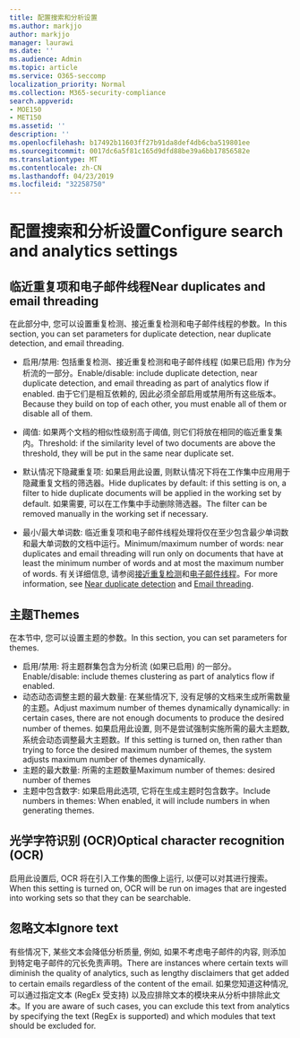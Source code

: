 ```yaml
---
title: 配置搜索和分析设置
ms.author: markjjo
author: markjjo
manager: laurawi
ms.date: ''
ms.audience: Admin
ms.topic: article
ms.service: O365-seccomp
localization_priority: Normal
ms.collection: M365-security-compliance
search.appverid:
- MOE150
- MET150
ms.assetid: ''
description: ''
ms.openlocfilehash: b17492b11603ff27b91da8def4db6cba519801ee
ms.sourcegitcommit: 0017dc6a5f81c165d9dfd88be39a6bb17856582e
ms.translationtype: MT
ms.contentlocale: zh-CN
ms.lasthandoff: 04/23/2019
ms.locfileid: "32258750"
---
```

# <a name="configure-search-and-analytics-settings"></a><span data-ttu-id="6cc68-102">配置搜索和分析设置</span><span class="sxs-lookup"><span data-stu-id="6cc68-102">Configure search and analytics settings</span></span>

## <a name="near-duplicates-and-email-threading"></a><span data-ttu-id="6cc68-103">临近重复项和电子邮件线程</span><span class="sxs-lookup"><span data-stu-id="6cc68-103">Near duplicates and email threading</span></span>

<span data-ttu-id="6cc68-104">在此部分中, 您可以设置重复检测、接近重复检测和电子邮件线程的参数。</span><span class="sxs-lookup"><span data-stu-id="6cc68-104">In this section, you can set parameters for duplicate detection, near duplicate detection, and email threading.</span></span>

- <span data-ttu-id="6cc68-105">启用/禁用: 包括重复检测、接近重复检测和电子邮件线程 (如果已启用) 作为分析流的一部分。</span><span class="sxs-lookup"><span data-stu-id="6cc68-105">Enable/disable: include duplicate detection, near duplicate detection, and email threading as part of analytics flow if enabled.</span></span> <span data-ttu-id="6cc68-106">由于它们是相互依赖的, 因此必须全部启用或禁用所有这些版本。</span><span class="sxs-lookup"><span data-stu-id="6cc68-106">Because they build on top of each other, you must enable all of them or disable all of them.</span></span>

- <span data-ttu-id="6cc68-107">阈值: 如果两个文档的相似性级别高于阈值, 则它们将放在相同的临近重复集内。</span><span class="sxs-lookup"><span data-stu-id="6cc68-107">Threshold: if the similarity level of two documents are above the threshold, they will be put in the same near duplicate set.</span></span>

- <span data-ttu-id="6cc68-108">默认情况下隐藏重复项: 如果启用此设置, 则默认情况下将在工作集中应用用于隐藏重复文档的筛选器。</span><span class="sxs-lookup"><span data-stu-id="6cc68-108">Hide duplicates by default: if this setting is on, a filter to hide duplicate documents will be applied in the working set by default.</span></span> <span data-ttu-id="6cc68-109">如果需要, 可以在工作集中手动删除筛选器。</span><span class="sxs-lookup"><span data-stu-id="6cc68-109">The filter can be removed manually in the working set if necessary.</span></span>

- <span data-ttu-id="6cc68-110">最小/最大单词数: 临近重复项和电子邮件线程处理将仅在至少包含最少单词数和最大单词数的文档中运行。</span><span class="sxs-lookup"><span data-stu-id="6cc68-110">Minimum/maximum number of words: near duplicates and email threading will run only on documents that have at least the minimum number of words and at most the maximum number of words.</span></span>
<span data-ttu-id="6cc68-111">有关详细信息, 请参阅[接近重复检测](near-duplicates.md)和[电子邮件线程](email-threading.md)。</span><span class="sxs-lookup"><span data-stu-id="6cc68-111">For more information, see [Near duplicate detection](near-duplicates.md) and [Email threading](email-threading.md).</span></span>

## <a name="themes"></a><span data-ttu-id="6cc68-112">主题</span><span class="sxs-lookup"><span data-stu-id="6cc68-112">Themes</span></span>

<span data-ttu-id="6cc68-113">在本节中, 您可以设置主题的参数。</span><span class="sxs-lookup"><span data-stu-id="6cc68-113">In this section, you can set parameters for themes.</span></span>

- <span data-ttu-id="6cc68-114">启用/禁用: 将主题群集包含为分析流 (如果已启用) 的一部分。</span><span class="sxs-lookup"><span data-stu-id="6cc68-114">Enable/disable: include themes clustering as part of analytics flow if enabled.</span></span>
- <span data-ttu-id="6cc68-115">动态动态调整主题的最大数量: 在某些情况下, 没有足够的文档来生成所需数量的主题。</span><span class="sxs-lookup"><span data-stu-id="6cc68-115">Adjust maximum number of themes dynamically dynamically: in certain cases, there are not enough documents to produce the desired number of themes.</span></span> <span data-ttu-id="6cc68-116">如果启用此设置, 则不是尝试强制实施所需的最大主题数, 系统会动态调整最大主题数。</span><span class="sxs-lookup"><span data-stu-id="6cc68-116">If this setting is turned on, then rather than trying to force the desired maximum number of themes, the system adjusts maximum number of themes dynamically.</span></span>
- <span data-ttu-id="6cc68-117">主题的最大数量: 所需的主题数量</span><span class="sxs-lookup"><span data-stu-id="6cc68-117">Maximum number of themes: desired number of themes</span></span>
- <span data-ttu-id="6cc68-118">主题中包含数字: 如果启用此选项, 它将在生成主题时包含数字。</span><span class="sxs-lookup"><span data-stu-id="6cc68-118">Include numbers in themes: When enabled, it will include numbers in when generating themes.</span></span>  

## <a name="optical-character-recognition-ocr"></a><span data-ttu-id="6cc68-119">光学字符识别 (OCR)</span><span class="sxs-lookup"><span data-stu-id="6cc68-119">Optical character recognition (OCR)</span></span>

<span data-ttu-id="6cc68-120">启用此设置后, OCR 将在引入工作集的图像上运行, 以便可以对其进行搜索。</span><span class="sxs-lookup"><span data-stu-id="6cc68-120">When this setting is turned on, OCR will be run on images that are ingested into working sets so that they can be searchable.</span></span>

## <a name="ignore-text"></a><span data-ttu-id="6cc68-121">忽略文本</span><span class="sxs-lookup"><span data-stu-id="6cc68-121">Ignore text</span></span>

<span data-ttu-id="6cc68-122">有些情况下, 某些文本会降低分析质量, 例如, 如果不考虑电子邮件的内容, 则添加到特定电子邮件的冗长免责声明。</span><span class="sxs-lookup"><span data-stu-id="6cc68-122">There are instances where certain texts will diminish the quality of analytics, such as lengthy disclaimers that get added to certain emails regardless of the content of the email.</span></span> <span data-ttu-id="6cc68-123">如果您知道这种情况, 可以通过指定文本 (RegEx 受支持) 以及应排除文本的模块来从分析中排除此文本。</span><span class="sxs-lookup"><span data-stu-id="6cc68-123">If you are aware of such cases, you can exclude this text from analytics by specifying the text (RegEx is supported) and which modules that text should be excluded for.</span></span>